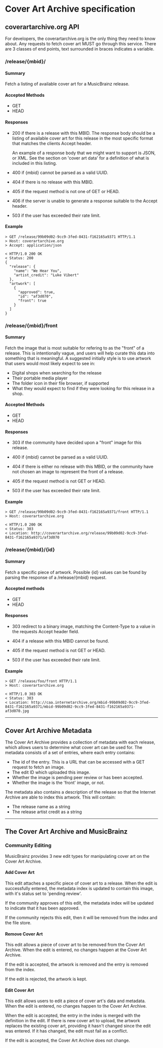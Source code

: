 # Cover Art Archive specification

## coverartarchive.org API

For developers, the coverartarchive.org is the only thing they need to
know about. Any requests to fetch cover art MUST go through this
service. There are 3 classes of end points, text surrounded in braces
indicates a variable.

### /release/{mbid}/

#### Summary

Fetch a listing of available cover art for a MusicBrainz release.

#### Accepted Methods

- GET
- HEAD

#### Responses

-   200 if there is a release with this MBID. The response body
    should be a listing of available cover art for this release in
    the most specific format that matches the clients Accept header.

    An example of a response body that we might want to support is
    JSON, or XML. See the section on 'cover art data' for a
    definition of what is included in this listing.

-   400 if {mbid} cannot be parsed as a valid UUID.

-   404 if there is no release with this MBID.

-   405 if the request method is not one of GET or HEAD.

-   406 if the server is unable to generate a response suitable to
    the Accept header.

-   503 if the user has exceeded their rate limit.

#### Example

    > GET /release/99b09d02-9cc9-3fed-8431-f162165a9371 HTTP/1.1
    > Host: coverartarchive.org
    > Accept: application/json

    < HTTP/1.0 200 OK
    < Status: 200
    {
      "release": {
        "name": "We Hear You",
        "artist_credit": "Luke Vibert"
      },
      "artwork": [
        {
          "approved": true,
          "id": "af3d070",
          "front": true
        }
      ]
    }


### /release/{mbid}/front

#### Summary

Fetch the image that is most suitable for refering to as the "front" of a
release. This is intentionally vague, and users will help curate this data into
something that is meaningful. A suggested initially style is to use artwork that
users would most likely expect to see in:

* Digital shops when searching for the release
* Their portable media player
* The folder icon in their file browser, if supported
* What they would expect to find if they were looking for this release in a
  shop.

#### Accepted Methods

- GET
- HEAD

#### Responses

- 303 if the community have decided upon a "front" image for this
  release.

- 400 if {mbid} cannot be parsed as a valid UUID.

- 404 if there is either no release with this MBID, or the
  community have not chosen an image to represent the front of a
  release.

- 405 if the request method is not GET or HEAD.

- 503 if the user has exceeded their rate limit.

#### Example

    > GET /release/99b09d02-9cc9-3fed-8431-f162165a9371/front HTTP/1.1
    > Host: coverartarchive.org

    < HTTP/1.0 200 OK
    < Status: 303
    < Location: http://coverartarchive.org/release/99b09d02-9cc9-3fed-8431-f162165a9371/af3d070


### /release/{mbid}/{id}

#### Summary

Fetch a specific piece of artwork. Possible {id} values can be found by parsing
the response of a /release/{mbid} request.

#### Accepted methods

- GET
- HEAD

#### Responses

- 303 redirect to a binary image, matching the Content-Type to a
  value in the requests Accept header field.

- 404 if a release with this MBID cannot be found.

- 405 if the request method is not GET or HEAD.

- 503 if the user has exceeded their rate limit.

#### Example

    > GET /release/foo/front HTTP/1.1
    > Host: coverartarchive.org

    < HTTP/1.0 303 OK
    < Status: 303
    < Location: http://caa.internetarchive.org/mbid-99b09d02-9cc9-3fed-8431-f162165a9371/mbid-99b09d02-9cc9-3fed-8431-f162165a9371-af3d070.jpg


--------

## Cover Art Archive Metadata

The Cover Art Archive provides a collection of metadata with each release, which
allows users to determine what cover art can be used for. The metadata consists
of a set of entries, where each entry contains:

- The id of the entry. This is a URL that can be accessed with a GET request to
  fetch an image.
- The edit ID which uploaded this image.
- Whether the image is pending peer review or has been accepted.
- Whether the image is the 'front' image, or not.

The metadata also contains a description of the release so that the Internet
Archive are able to index this artwork. This will contain:

- The release name as a string
- The release artist credit as a string

--------

## The Cover Art Archive and MusicBrainz

### Community Editing

MusicBrainz provides 3 new edit types for manipulating cover art on the Cover
Art Archive.

#### Add Cover Art

This edit attaches a specific piece of cover art to a release. When the edit is
successfully entered, the metadata index is updated to contain this image, with
it's status set to 'pending review'.

If the community approves of this edit, the metadata index will be updated to
indicate that it has been approved.

If the community rejects this edit, then it will be removed from the index and
the file store.

#### Remove Cover Art

This edit allows a piece of cover art to be removed from the Cover Art
Archive. When the edit is entered, no changes happen at the Cover Art Archive.

If the edit is accepted, the artwork is removed and the entry is removed from
the index.

If the edit is rejected, the artwork is kept.

#### Edit Cover Art

This edit allows users to edit a piece of cover art's data and metadata. When
the edit is entered, no changes happen to the Cover Art Archive.

When the edit is accepted, the entry in the index is merged with the definition
in the edit. If there is new cover art to upload, the artwork replaces the
existing cover art, providing it hasn't changed since the edit was entered. If
it has changed, the edit must fail as a conflict.

If the edit is accepted, the Cover Art Archive does not change.
